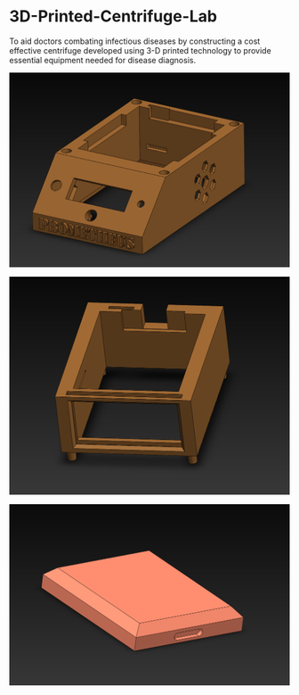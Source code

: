 # 3D-Printed-Centrifuge-Lab
To aid doctors combating infectious diseases by constructing a cost effective centrifuge developed using 3-D printed technology to provide essential equipment needed for disease diagnosis.

![alt text](https://github.com/cnaik2/3D-Printed-Centrifuge-Lab/blob/master/bottom.PNG)

![alt text](https://github.com/cnaik2/3D-Printed-Centrifuge-Lab/blob/master/top.PNG)

![alt text](https://github.com/cnaik2/3D-Printed-Centrifuge-Lab/blob/master/lid.PNG)
